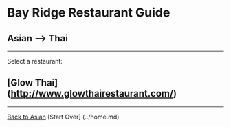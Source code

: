 # Bay Ridge Restaurant Guide
## Asian --> Thai
---
Select a restaurant:
## [Glow Thai] (http://www.glowthairestaurant.com/)
---
[Back to Asian](asian.md)
[Start Over] (../home.md)
